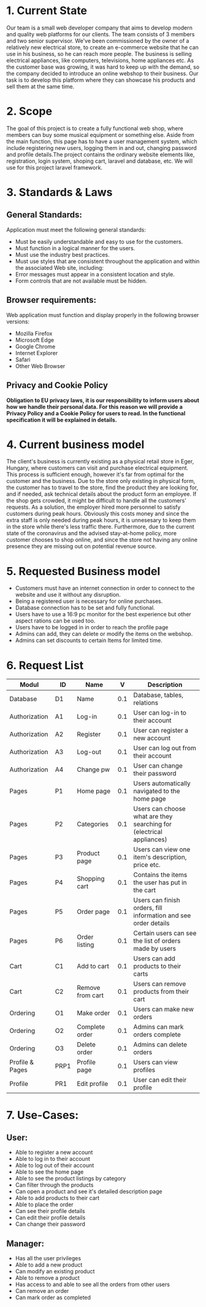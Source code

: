 # 1. Current State 

Our team is a small web developer company that aims to develop modern and quality web platforms for our clients. The team consists of 3 members and two senior supervisor.
We've been commissioned by the owner of a relatively new electrical store, to create an e-commerce website that he can use in his business, so he can reach more people. The business is selling electrical appliances, like computers, televisions, home appliances etc. As the customer base was growing, it was hard to keep up with the demand, so the company decided to introduce an online webshop to their business. Our task is to develop this platform where they can showcase his products and sell them at the same time.

# 2. Scope

The goal of this project is to create a fully functional web shop, where members can buy some musical equipment or something else. Aside from the main function, this page has to have a user management system, which include registering new users, logging them in and out, changing password and profile details.The project contains the ordinary website elements like, registration, login system, shoping cart, laravel and database, etc. We will use for this project laravel framework.

# 3. Standards & Laws

## General Standards:
Application must meet the following general standards:

- Must be easily understandable and easy to use for the customers.
- Must function in a logical manner for the users.
- Must use the industry best practices.
- Must use styles that are consistent throughout the application and within the associated Web site, including:
- Error messages must appear in a consistent location and style.
- Form controls that are not available must be hidden.



## Browser requirements:
Web application must function and display properly in the following browser versions:

- Mozilla Firefox
- Microsoft Edge
- Google Chrome
- Internet Explorer
- Safari
- Other Web Browser

## Privacy and Cookie Policy

**Obligation to EU privacy laws, it is our responsibility to inform users about how we handle their personal data. For this reason we will provide a Privacy Policy and a Cookie Policy for users to read. In the functional specification it will be explained in details.**

# 4. Current business model

The client's business is currently existing as a physical retail store in Eger, Hungary, where customers can visit and purchase electrical equipment. This process is sufficient enough, however it's far from optimal for the customer and the business. Due to the store only existing in physical form, the customer has to travel to the store, find the product they are looking for, and if needed, ask technical details about the product form an employee. If the shop gets crowded, it might be difficult to handle all the customers' requests. 
As a solution, the employer hired more personnel to satisfy customers during peak hours. Obviously this costs money and since the extra staff is only needed during peak hours, it is unnesesary to keep them in the store while there's less traffic there. Furthermore, due to the current state of the coronavirus and the advised stay-at-home policy, more customer chooses to shop online, and since the store not having any online presence they are missing out on potential revenue source. 


# 5. Requested Business model

- Customers must have an internet connection in order to connect to the website and use it without any disruption.
- Being a registered user is necessary for online purchases.
- Database connection has to be set and fully functional.
- Users have to use a 16:9 pc monitor for the best experience but other aspect rations can be used too.
- Users have to be logged in in order to reach the profile page
- Admins can add, they can delete or modify the items on the webshop.
- Admins can set discounts to certain Items for limited time.

# 6. Request List
| Modul | ID | Name | V | Description |
|--------|---------|-----------|-----------|-------------|
|Database|D1|Name|0.1|Database, tables, relations|
|Authorization|A1|Log-in|0.1|User can log-in to their account|
|Authorization|A2|Register|0.1|User can register a new account|
|Authorization|A3|Log-out|0.1|User can log out from their account|
|Authorization|A4|Change pw|0.1|User can change their password|
|Pages|P1|Home page|0.1| Users automatically navigated to the home page|
|Pages|P2|Categories|0.1|Users can choose what are they searching for (electrical appliances)|
|Pages|P3|Product page|0.1|Users can view one item's description, price etc.|
|Pages|P4|Shopping cart|0.1|Contains the items the user has put in the cart|
|Pages|P5|Order page|0.1|Users can finish orders, fill information and see order details|
|Pages|P6|Order listing|0.1|Certain users can see the list of orders made by users|
|Cart|C1|Add to cart|0.1|Users can add products to their carts|
|Cart|C2|Remove from cart|0.1|Users can remove products from their cart|
|Ordering|O1|Make order|0.1|Users can make new orders|
|Ordering|O2|Complete order|0.1|Admins can mark orders complete|
|Ordering|O3|Delete order|0.1|Admins can delete orders|
|Profile & Pages|PRP1|Profile page|0.1|Users can view profiles|
|Profile|PR1|Edit profile|0.1|User can edit their profile|

# 7. Use-Cases:

## User:
- Able to register a new account
- Able to log in to their account
- Able to log out of their account
- Able to see the home page
- Able to see the product listings by category
- Can filter through the products
- Can open a product and see it's detailed description page
- Able to add products to their cart
- Able to place the order
- Can see their profile details
- Can edit their profile details
- Can change their password

## Manager:
- Has all the user privileges
- Able to add a new product
- Can modify an existing product
- Able to remove a product
- Has access to and able to see all the orders from other users
- Can remove an order
- Can mark order as completed
